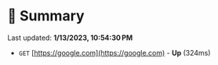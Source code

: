 # 📖 Summary
Last updated: **1/13/2023, 10:54:30 PM**

- `GET` [https://google.com](https://google.com) - **Up** (324ms)
